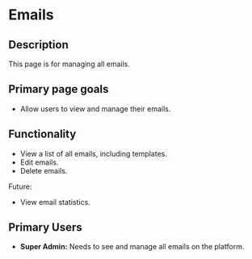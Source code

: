# Emails

## Description

This page is for managing all emails.

## Primary page goals

- Allow users to view and manage their emails.

## Functionality

- View a list of all emails, including templates.
- Edit emails.
- Delete emails.

Future:

- View email statistics.

## Primary Users

- **Super Admin:** Needs to see and manage all emails on the platform.
